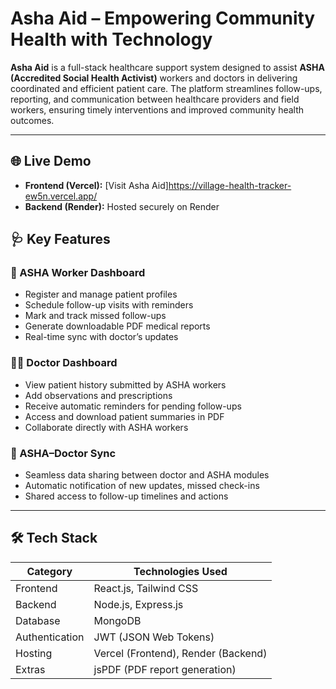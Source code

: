 # Asha Aid – Empowering Community Health with Technology

**Asha Aid** is a full-stack healthcare support system designed to assist **ASHA (Accredited Social Health Activist)** workers and doctors in delivering coordinated and efficient patient care. The platform streamlines follow-ups, reporting, and communication between healthcare providers and field workers, ensuring timely interventions and improved community health outcomes.

---

## 🌐 Live Demo

- **Frontend (Vercel):** [Visit Asha Aid]https://village-health-tracker-ew5n.vercel.app/  
- **Backend (Render):** Hosted securely on Render

## 🩺 Key Features

### 🧕 ASHA Worker Dashboard
- Register and manage patient profiles
- Schedule follow-up visits with reminders
- Mark and track missed follow-ups
- Generate downloadable PDF medical reports
- Real-time sync with doctor’s updates

### 👨‍⚕️ Doctor Dashboard
- View patient history submitted by ASHA workers
- Add observations and prescriptions
- Receive automatic reminders for pending follow-ups
- Access and download patient summaries in PDF
- Collaborate directly with ASHA workers

### 🔄 ASHA–Doctor Sync
- Seamless data sharing between doctor and ASHA modules
- Automatic notification of new updates, missed check-ins
- Shared access to follow-up timelines and actions

---

## 🛠️ Tech Stack

| Category       | Technologies Used               |
|----------------|----------------------------------|
| Frontend       | React.js, Tailwind CSS           |
| Backend        | Node.js, Express.js              |
| Database       | MongoDB                          |
| Authentication | JWT (JSON Web Tokens)            |
| Hosting        | Vercel (Frontend), Render (Backend) |
| Extras         | jsPDF (PDF report generation)    |

